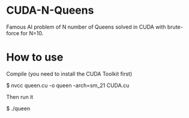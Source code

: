 CUDA-N-Queens
=============

Famous AI problem of N number of Queens solved in CUDA with brute-force for N=10.


How to use
============

Compile (you need to install the CUDA Toolkit first)

$ nvcc queen.cu -o queen -arch=sm_21 CUDA.cu

Then run it

$ ./queen

